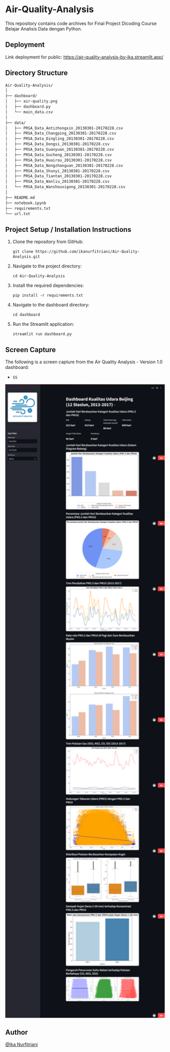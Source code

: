 # Air-Quality-Analysis
This repository contains code archives for Final Project Dicoding Course Belajar Analisis Data dengan Python.

## Deployment
Link deployment for public:
https://air-quality-analysis-by-ika.streamlit.app/

## Directory Structure
```bash
Air-Quality-Analysis/
│
├── dashboard/                 
│   ├── air-quality.png
│   ├── dashboard.py
│   └── main_data.csv
│
├── data/
│   ├── PRSA_Data_Aotizhongxin_20130301-20170228.csv
│   ├── PRSA_Data_Changping_20130301-20170228.csv
│   ├── PRSA_Data_Dingling_20130301-20170228.csv
│   ├── PRSA_Data_Dongsi_20130301-20170228.csv
│   ├── PRSA_Data_Guanyuan_20130301-20170228.csv
│   ├── PRSA_Data_Gucheng_20130301-20170228.csv
│   ├── PRSA_Data_Huairou_20130301-20170228.csv
│   ├── PRSA_Data_Nongzhanguan_20130301-20170228.csv
│   ├── PRSA_Data_Shunyi_20130301-20170228.csv
│   ├── PRSA_Data_Tiantan_20130301-20170228.csv
│   ├── PRSA_Data_Wanliu_20130301-20170228.csv
│   └── PRSA_Data_Wanshouxigong_20130301-20170228.csv
│
├── README.md
├── notebook.ipynb
├── requirements.txt
└── url.txt
```

## Project Setup / Installation Instructions
1. Clone the repository from GitHub:  
   ```
   git clone https://github.com/ikanurfitriani/Air-Quality-Analysis.git
   ```

2. Navigate to the project directory:  
   ```
   cd Air-Quality-Analysis
   ```

3. Install the required dependencies:  
   ```
   pip install -r requirements.txt
   ```

4. Navigate to the dashboard directory:  
   ```
   cd dashboard
   ```

5. Run the Streamlit application:  
   ```
   streamlit run dashboard.py
   ```

## Screen Capture
The following is a screen capture from the Air Quality Analysis - Version 1.0 dashboard:
- `SS`
<img src="SS/SS.png" alt="SS" width="800">

## Author
[@Ika Nurfitriani](https://github.com/ikanurfitriani)
